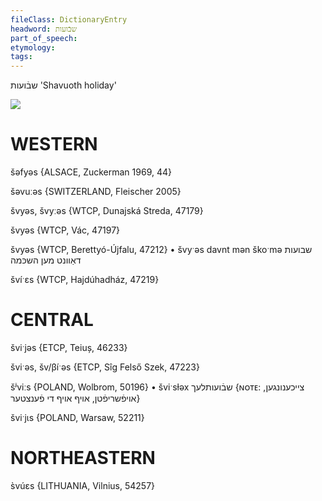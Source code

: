 ```yaml
---
fileClass: DictionaryEntry
headword: שבֿועות
part_of_speech: 
etymology: 
tags: 
---
```

שבֿועות
'Shavuoth holiday'

![](https://ia802902.us.archive.org/9/items/Yiddish-Dialect-Maps/Guggenheim-Gruenberg_karte_42.jpg)

WESTERN
========

šəfyəs {ALSACE, Zuckerman 1969, 44}

šəvuːəs  {SWITZERLAND, Fleischer 2005}

švyəs, švyːəs {WTCP, Dunajská Streda, 47179}

švyəs {WTCP, Vác, 47197}

švyəs {WTCP, Berettyó-Újfalu, 47212}
	•	švyˑəs davnt mən škoˑmə שבועות דאַוונט מען השכּמה

švíˑɛs {WTCP, Hajdúhadház, 47219}

CENTRAL
========

šviˑjəs {ETCP, Teiuș, 46233}

šviˑəs, šv/βíˑəs {ETCP, Sîg Felső Szek, 47223}

šʲviːs {POLAND, Wolbrom, 50196}
	•	šviˑsɫəx שבֿועותלעך {ɴᴏᴛᴇ: צייכענונגען, אויפֿשריפֿטן, אויף אויף די פֿענצטער}

šviˑjɩs {POLAND, Warsaw, 52211}

NORTHEASTERN
==============

s̀vúɛs {LITHUANIA, Vilnius, 54257}